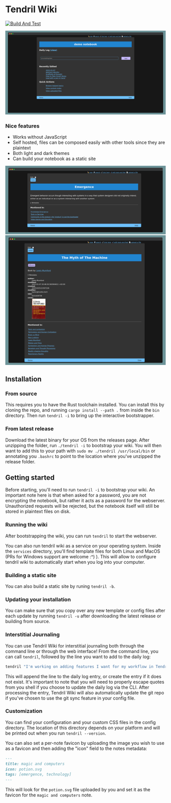 # Tendril Wiki

[![Build And Test](https://github.com/jamestthompson3/platform/actions/workflows/rust.yml/badge.svg)](https://github.com/jamestthompson3/platform/actions/workflows/rust.yml)

![Landing Page](assets/home_page.png)

### Nice features

- Works without JavaScript
- Self hosted, files can be composed easily with other tools since they are plaintext
- Both light and dark themes
- Can build your notebook as a static site

![Tag Page](assets/screenshot1.png)
![Note](assets/screenshot2.png)

## Installation

### From source

This requires you to have the Rust toolchain installed. You can install this by cloning the repo, and running `cargo install --path .` from inside the `bin` directory. Then run `tendril -i` to bring up the interactive bootstrapper.

### From latest release

Download the latest binary for your OS from the releases page. After unzipping the folder, run `./tendril -i` to bootstrap your wiki. You will then want to add this to your path with `sudo mv ./tendril /usr/local/bin` or annotating you `.bashrc` to point to the location where you've unzipped the release folder.

## Getting started

Before starting, you'll need to run `tendril -i` to bootstrap your wiki. An important note here is that when asked for a password, you are not encrypting the notebook, but rather it acts as a password for the webserver. Unauthorized requests will be rejected, but the notebook itself will still be stored in plaintext files on disk.

### Running the wiki

After bootstrapping the wiki, you can run `tendril` to start the webserver.

You can also run tendril wiki as a service on your operating system. Inside the `services`
directory, you'll find template files for both Linux and MacOS (PRs for Windows support are welcome
:^) ). This will allow to configure tendril wiki to automatically start when you log into your
computer.

### Building a static site

You can also build a static site by runing `tendril -b`.

### Updating your installation

You can make sure that you copy over any new template or config files after each update by running `tendril -u` after downloading the latest release or building from source.

### Interstitial Journaling

You can use Tendril Wiki for interstitial journaling both through the command line or through the web interface! From
the command line, you can call `tendril`, followed by the line you want to add to the daily log:

```bash
tendril "I'm working on adding features I want for my workflow in Tendril Wiki"
```

This will append the line to the daily log entry, or create the entry if it does not exist. It's important to note that
you will need to properly escape quotes from you shell if you choose to update the daily log via the CLI. After
processing the entry, Tendril Wiki will also automatically update the git repo if you've chosen to use the git sync
feature in your config file.

### Customization

You can find your configuration and your custom CSS files in the config directory. The location of this directory depends on your platform and will be printed out when you run `tendril --version`.

You can also set a per-note favicon by uploading the image you wish to use as a favicon and then adding the "icon" field to the notes metadata:

```md
---
title: magic and computers
icon: potion.svg
tags: [emergence, technology]
---
```

This will look for the `potion.svg` file uploaded by you and set it as the favicon for the `magic and computers` note.
